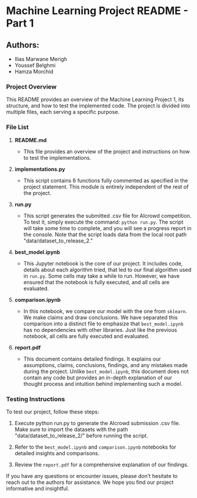 # Machine Learning Project README - Part 1

## Authors:
- Ilias Marwane Merigh
- Youssef Belghmi
- Hamza Morchid

### Project Overview

This README provides an overview of the Machine Learning Project 1, its structure, and how to test the implemented code. The project is divided into multiple files, each serving a specific purpose.

### File List

1. **README.md**
   - This file provides an overview of the project and instructions on how to test the implementations.

2. **implementations.py**
   - This script contains 6 functions fully commented as specified in the project statement. This module is entirely independent of the rest of the project.

3. **run.py**
   - This script generates the submitted .csv file for AIcrowd competition. To test it, simply execute the command: `python run.py`. The script will take some time to complete, and you will see a progress report in the console. Note that the script loads data from the local root path "data/dataset_to_release_2."

4. **best_model.ipynb**
   - This Jupyter notebook is the core of our project. It includes code, details about each algorithm tried, that led to our final algorithm used in `run.py`. Some cells may take a while to run. However, we have ensured that the notebook is fully executed, and all cells are evaluated.

5. **comparison.ipynb**
   - In this notebook, we compare our model with the one from `sklearn`. We make claims and draw conclusions. We have separated this comparison into a distinct file to emphasize that `best_model.ipynb` has no dependencies with other libraries. Just like the previous notebook, all cells are fully executed and evaluated.

6. **report.pdf**
   - This document contains detailed findings. It explains our assumptions, claims, conclusions, findings, and any mistakes made during the project. Unlike `best_model.ipynb`, this document does not contain any code but provides an in-depth explanation of our thought process and intuition behind implementing such a model.

### Testing Instructions

To test our project, follow these steps:

1. Execute python run.py to generate the AIcrowd submission .csv file. Make sure to import the datasets with the path "data/dataset_to_release_2/" before running the script.

2. Refer to the `best_model.ipynb` and `comparison.ipynb` notebooks for detailed insights and comparisons.

3. Review the `report.pdf` for a comprehensive explanation of our findings.

If you have any questions or encounter issues, please don't hesitate to reach out to the authors for assistance. We hope you find our project informative and insightful.
